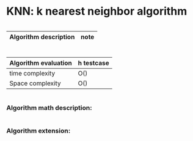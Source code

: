 # KNN: k nearest neighbor algorithm
```
```

Algorithm description|note
:--|:--

#
Algorithm evaluation|h testcase
:--|:--
time complexity|O()
Space complexity|O()
#
### Algorithm math description:

#
### Algorithm extension: